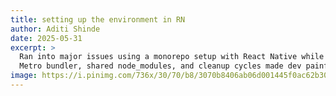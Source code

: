 ```yaml
---
title: setting up the environment in RN
author: Aditi Shinde
date: 2025-05-31
excerpt: >
  Ran into major issues using a monorepo setup with React Native while contributing to RealDevSquad.
  Metro bundler, shared node_modules, and cleanup cycles made dev painful — here’s everything I learned.
image: https://i.pinimg.com/736x/30/70/b8/3070b8406ab06d001445f0ac62b30c9e.jpg
---
```


